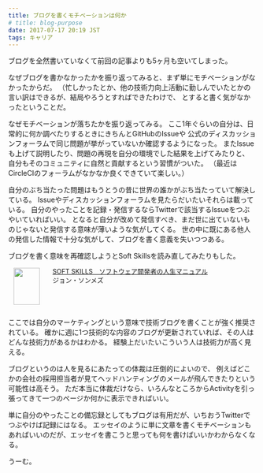 ```yaml
---
title: ブログを書くモチベーションは何か
# title: blog-purpose
date: 2017-07-17 20:19 JST
tags: キャリア
---
```


ブログを全然書いていなくて前回の記事よりも5ヶ月も空いてしまった。

なぜブログを書かなかったかを振り返ってみると、まず単にモチベーションがなかったからだ。
（忙しかったとか、他の技術力向上活動に勤しんでいたとかの言い訳はできるが、結局やろうとすればできたわけで、
とすると書く気がなかったということだ。

なぜモチベーションが落ちたかを振り返ってみる。
ここ1年ぐらいの自分は、日常的に何か調べたりするときにきちんとGitHubのIssueや
公式のディスカッションフォーラムで同じ問題が挙がっていないか確認するようになった。
またIssueも上げて説明したり、問題の再現を自分の環境でした結果を上げてみたりと、
自分もそのコミュニティに自然と貢献するという習慣がついた。
（最近はCircleCIのフォーラムがなかなか良くできていて楽しい。）

自分のぶち当たった問題はもうとうの昔に世界の誰かがぶち当たっていて解決している。
Issueやディスカッションフォーラムを見たらだいたいそれらは載っている。
自分のやったことを記録・発信するならTwitterで該当するIssueをつぶやいていればいい。
となると自分が改めて発信すべき、まだ世に出ていないものじゃないと発信する意味が薄いような気がしてくる。
世の中に既にある他人の発信した情報で十分な気がして、ブログを書く意義を失いつつある。

ブログを書く意味を再確認しようとSoft Skillsを読み直してみたりもした。

<div class="babylink-box" style="overflow: hidden; font-size: small; zoom: 1; margin: 15px 0; text-align: left;"><div class="babylink-image" style="float: left; margin: 0px 15px 10px 0px; width: 75px; height: 75px; text-align: center;"><a href="http://www.amazon.co.jp/exec/obidos/ASIN/B01GDS0994/ikuwow-22/" rel="nofollow" target="_blank"><img style="border-top: medium none; border-right: medium none; border-bottom: medium none; border-left: medium none;" src="https://images-fe.ssl-images-amazon.com/images/I/51xVQQcUloL._SL75_.jpg" width="53" height="75" /></a></div><div class="babylink-info" style="overflow: hidden; zoom: 1; line-height: 120%;"><div class="babylink-title" style="margin-bottom: 2px; line-height: 120%;"><a href="http://www.amazon.co.jp/exec/obidos/ASIN/B01GDS0994/ikuwow-22/" rel="nofollow" target="_blank">SOFT SKILLS　ソフトウェア開発者の人生マニュアル</a></div><div class="babylink-manufacturer" style="margin-bottom: 5px;">ジョン・ソンメズ</div></div><div class="booklink-footer" style="clear: left"></div></div>

ここでは自分のマーケティングという意味で技術ブログを書くことが強く推奨されている。
確かに週に1つ技術的な内容のブログが更新されていれば、その人はどんな技術力があるかはわかる。
経験上だいたいこういう人は技術力が高く見える。

ブログというのは人を見るにあたっての体裁は圧倒的によいので、
例えばどこかの会社の採用担当者が見てヘッドハンティングのメールが飛んできたりという可能性は高そう。
ただ本当に体裁だけなら、いろんなところからActivityを引っ張ってきて一つのページか何かに表示できればいい。

単に自分のやったことの備忘録としてもブログは有用だが、いちおうTwitterでつぶやけば記録にはなる。
エッセイのように単に文章を書くモチベーションもあればいいのだが、エッセイを書こうと思っても何を書けばいいかわからなくなる。

うーむ。
